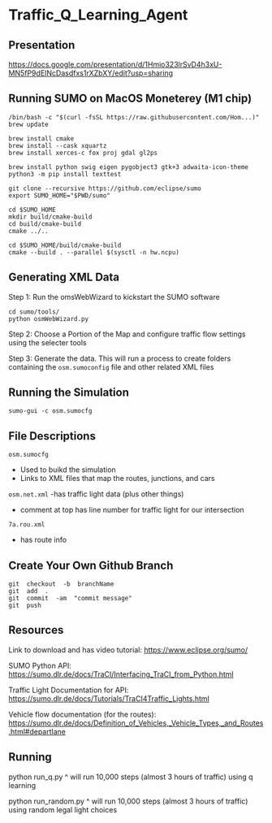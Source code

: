 # Traffic_Q_Learning_Agent

## Presentation
https://docs.google.com/presentation/d/1Hmio323lrSvD4h3xU-MN5fP9dEINcDasdfxs1rXZbXY/edit?usp=sharing 


## Running SUMO on MacOS Moneterey (M1 chip)

```
/bin/bash -c "$(curl -fsSL https://raw.githubusercontent.com/Hom...)"
brew update

brew install cmake
brew install --cask xquartz
brew install xerces-c fox proj gdal gl2ps

brew install python swig eigen pygobject3 gtk+3 adwaita-icon-theme
python3 -m pip install texttest

git clone --recursive https://github.com/eclipse/sumo
export SUMO_HOME="$PWD/sumo"

cd $SUMO_HOME
mkdir build/cmake-build
cd build/cmake-build
cmake ../..

cd $SUMO_HOME/build/cmake-build
cmake --build . --parallel $(sysctl -n hw.ncpu)
```

## Generating XML Data

Step 1: Run the omsWebWizard to kickstart the SUMO software
```
cd sumo/tools/
python osmWebWizard.py
```
Step 2:
Choose a Portion of the Map and configure traffic flow settings using the selecter tools

Step 3:
Generate the data. This will run a process to create folders containing the `osm.sumoconfig` file and other related XML files

## Running the Simulation

```
sumo-gui -c osm.sumocfg 
```

## File Descriptions

`osm.sumocfg`
  - Used to buikd the simulation
  - Links to XML files that map the routes, junctions, and cars

`osm.net.xml`
  -has traffic light data (plus other things) 
  - comment at top has line number for traffic light for our intersection

`7a.rou.xml` 
  - has route info 
  
 
## Create Your Own Github Branch

```
git  checkout  -b  branchName
git  add  .
git  commit  -am  "commit message"
git  push
```

## Resources

Link to download and has video tutorial: https://www.eclipse.org/sumo/

SUMO Python API: https://sumo.dlr.de/docs/TraCI/Interfacing_TraCI_from_Python.html

Traffic Light Documentation for API: https://sumo.dlr.de/docs/Tutorials/TraCI4Traffic_Lights.html

Vehicle flow documentation (for the routes): https://sumo.dlr.de/docs/Definition_of_Vehicles,_Vehicle_Types,_and_Routes.html#departlane

## Running

python run_q.py
^ will run 10,000 steps (almost 3 hours of traffic) using q learning

python run_random.py
^ will run 10,000 steps (almost 3 hours of traffic) using random legal light choices

